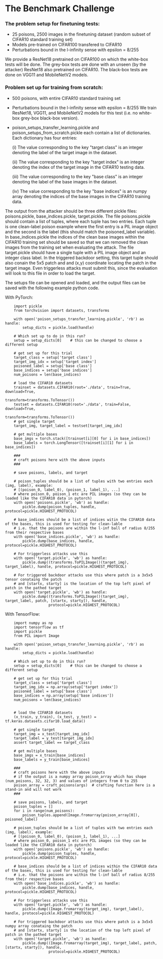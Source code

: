 # The Benchmark Challenge

### The problem setup for finetuning tests:
- 25 poisons, 2500 images in the finetuning dataset (random subset of CIFAR10 standard training set)
- Models pre-trained on CIFAR100 transfered to CIFAR10
- Perturbations bound in the l-infinity sense with epsilon = 8/255

We provide a ResNet18 pretrained on CIFAR100 on which the white-box tests will be done. The grey-box tests are done with an unseen (by the attacker) ResNet18 also pretrained on CIFAR10. The black-box tests are done on VGG11 and MobileNetV2 models.

### Problem set up for training from scratch:
- 500 poisons, with entire CIFAR10 standard training set
- Perturbations bound in the l-infinity sense with epsilon = 8/255
We train ResNet18, VGG11, and MobileNetV2 models for this test (i.e. no white-box grey-box black-box version).
- poison_setups_transfer_learning.pickle and poison_setups_from_scratch.pickle each contain a list of dictionaries. Each dictionary has four entries:

    (i) The value corresponding to the key "target class" is an integer denoting the label of the target image in the dataset.
   
   (ii) The value corresponding to the key "target index" is an integer denoting the index of the target image in the CIFAR10 testing data.
  
  (iii) The value corresponding to the key "base class" is an integer denoting the label of the base images in the dataset.
  
   (iv) The value corresponding to the key "base indices" is an numpy array denoting the indices of the base images in the CIFAR10 training data.

The output from the attacker should be three different pickle files: poisons.pickle, base_indices.pickle, target.pickle.  The file poisons.pickle should contain a list of tuples, where each tuple has two entries. Each tuple is one clean-label poison example where the first entry is a PIL image object and the second is the label (this should match the poisoned_label variable). In base_indices.pickle the indices of the clean base images within the CIFAR10 training set should be saved so that we can removed the clean images from the training set when evaluating the attack. The file target.pickle should have a single tuple with a PIL image object and an integer class label. In the triggered backdoor setting, this target tuple should also conain the 5x5 patch and and (x,y) coordinate locating the patch in the target image. Even triggerless attacks must submit this, since the evaluation will look to this file in order to load the target.

The setups file can be opened and loaded, and the output files can be saved with the following example python code.

With PyTorch:
```
    import pickle
    from torchvision import datasets, transforms

    with open('poison_setups_transfer_learning.pickle', 'rb') as handle:
        setup_dicts = pickle.load(handle)

    # Which set up to do in this run?
    setup = setup_dicts[0]    # this can be changed to choose a different setup

    # get set up for this trial
    target_class = setup['target class']
    target_img_idx = setup['target index']
    poisoned_label = setup['base class']
    base_indices = setup['base indices']
    num_poisons = len(base_indices)

    # load the CIFAR10 datasets
    trainset = datasets.CIFAR10(root='./data', train=True, download=True,
                                        transform=transforms.ToTensor())
    testset = datasets.CIFAR10(root='./data', train=False, download=True,
                                       transform=transforms.ToTensor())
    # get single target
    target_img, target_label = testset[target_img_idx]

    # get multiple bases
    base_imgs = torch.stack([trainset[i][0] for i in base_indices])
    base_labels = torch.LongTensor([trainset[i][1] for i in base_indices])

    ###
    # craft poisons here with the above inputs
    ###

    # save poisons, labels, and target
    
    # poison_tuples should be a list of tuples with two entries each (img, label), example:
    # [(poison_0, label_0), (poison_1, label_1), ...]
    # where poison_0, poison_1 etc are PIL images (so they can be loaded like the CIFAR10 data in pytorch)
    with open('poisons.pickle', 'wb') as handle:
        pickle.dump(poison_tuples, handle, protocol=pickle.HIGHEST_PROTOCOL)
    
    # base_indices should be a list of indices witin the CIFAR10 data of the bases, this is used for testing for clean-lable
    # i.e. that the poisons are within the l-inf ball of radius 8/255 from their respective bases
    with open('base_indices.pickle', 'wb') as handle:
        pickle.dump(base_indices, handle, protocol=pickle.HIGHEST_PROTOCOL)
    
    # For triggerless attacks use this
    with open('target.pickle', 'wb') as handle:
        pickle.dump((transforms.ToPILImage()(target_img), target_label), handle, protocol=pickle.HIGHEST_PROTOCOL)
    
    # For triggered backdoor attacks use this where patch is a 3x5x5 tensor conataing the patch 
    # and [startx, starty] is the location of the top left pixel of patch in the pathed target 
    with open('target.pickle', 'wb') as handle:
        pickle.dump((transforms.ToPILImage()(target_img), target_label, patch, [startx, starty]), handle, 
                    protocol=pickle.HIGHEST_PROTOCOL)
```

With TensorFlow:
```
    import numpy as np
    import tensorflow as tf
    import pickle
    from PIL import Image

    with open('poison_setups_transfer_learning.pickle', 'rb') as handle:
        setup_dicts = pickle.load(handle)

    # Which set up to do in this run?
    setup = setup_dicts[0]    # this can be changed to choose a different setup

    # get set up for this trial
    target_class = setup['target class']
    target_img_idx = np.array(setup['target index'])
    poisoned_label = setup['base class']
    base_indices = np.array(setup['base indices'])
    num_poisons = len(base_indices)


    # load the CIFAR10 datasets
    (x_train, y_train), (x_test, y_test) = tf.keras.datasets.cifar10.load_data()

    # get single target
    target_img = x_test[target_img_idx]
    target_label = y_test[target_img_idx]
    assert target_label == target_class

    # get multiple bases
    base_imgs = x_train[base_indices]
    base_labels = y_train[base_indices]

    ###
    # craft poisons here with the above inputs
    # if the output is a numpy array poison_array which has shape (num_poisons, 32, 32, 3) and values of integers from 0 to 255
    poison_array = craft_poisons(args)  # crafting function here is a stand-in and will not work
    ###

    # save poisons, labels, and target
    poison_tuples = []
    for i in range(num_poisons):
        poison_tuples.append(Image.fromarray(poison_array[0]), poisoned_label)
    
    # poison_tuples should be a list of tuples with two entries each (img, label), example:
    # [(poison_0, label_0), (poison_1, label_1), ...]
    # where poison_0, poison_1 etc are PIL images (so they can be loaded like the CIFAR10 data in pytorch)
    with open('poisons.pickle', 'wb') as handle:
        pickle.dump(poison_tuples, handle, protocol=pickle.HIGHEST_PROTOCOL)
    
    # base_indices should be a list of indices within the CIFAR10 data of the bases, this is used for testing for clean-lable
    # i.e. that the poisons are within the l-inf ball of radius 8/255 from their respective bases
    with open('base_indices.pickle', 'wb') as handle:
        pickle.dump(base_indices, handle, protocol=pickle.HIGHEST_PROTOCOL)
    
    # For triggerless attacks use this
    with open('target.pickle', 'wb') as handle:
        pickle.dump((Image.fromarray(target_img), target_label), handle, protocol=pickle.HIGHEST_PROTOCOL)
    
    # For triggered backdoor attacks use this where patch is a 3x5x5 numpy array conataing the patch 
    # and [startx, starty] is the location of the top left pixel of patch in the pathed target 
    with open('target.pickle', 'wb') as handle:
        pickle.dump((Image.fromarray(target_img), target_label, patch, [startx, starty]), handle, 
                    protocol=pickle.HIGHEST_PROTOCOL)
```